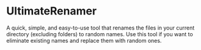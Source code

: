 # UltimateRenamer
 A quick, simple, and easy-to-use tool that renames the files in your current directory (excluding folders) to random names. Use this tool if you want to eliminate existing names and replace them with random ones.
